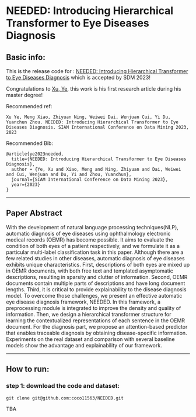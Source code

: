# NEEDED: Introducing Hierarchical Transformer to Eye Diseases Diagnosis
## Basic info:
This is the release code for :
[NEEDED: Introducing Hierarchical Transformer to Eye Diseases Diagnosis](https://arxiv.org/abs/2212.13408) 
which is accepted by SDM 2023!

Congratulations to [Xu, Ye](https://github.com/xuye2020), this work is his first research article during his master degree!

Recommended ref:
```
Xu Ye, Meng Xiao, Zhiyuan Ning, Weiwei Dai, Wenjuan Cui, Yi Du, Yuanchun Zhou. NEEDED: Introducing Hierarchical Transformer to Eye Diseases Diagnosis. SIAM International Conference on Data Mining 2023, 2023
```

Recommended Bib:
```
@article{ye2023needed,
  title={NEEDED: Introducing Hierarchical Transformer to Eye Diseases Diagnosis},
  author = {Ye, Xu and Xiao, Meng and Ning, Zhiyuan and Dai, Weiwei and Cui, Wenjuan and Du, Yi and Zhou, Yuanchun},
  journal={SIAM International Conference on Data Mining 2023},
  year={2023}
}
```
***
## Paper Abstract
With the development of natural language processing techniques(NLP), automatic diagnosis of eye diseases using ophthalmology electronic medical records (OEMR) has become possible. It aims to evaluate the condition of both eyes of a patient respectively, and we formulate it as a particular multi-label classification task in this paper. Although there are a few related studies in other diseases, automatic diagnosis of eye diseases exhibits unique characteristics. First, descriptions of both eyes are mixed up in OEMR documents, with both free text and templated asymptomatic descriptions, resulting in sparsity and clutter of information. Second, OEMR documents contain multiple parts of descriptions and have long document lengths. Third, it is critical to provide explainability to the disease diagnosis model. To overcome those challenges, we present an effective automatic eye disease diagnosis framework, NEEDED. In this framework, a preprocessing module is integrated to improve the density and quality of information. Then, we design a hierarchical transformer structure for learning the contextualized representations of each sentence in the OEMR document. For the diagnosis part, we propose an attention-based predictor that enables traceable diagnosis by obtaining disease-specific information. Experiments on the real dataset and comparison with several baseline models show the advantage and explainability of our framework.
***




## How to run:
### step 1: download the code and dataset:
```
git clone git@github.com:coco11563/NEEDED.git
```
TBA
